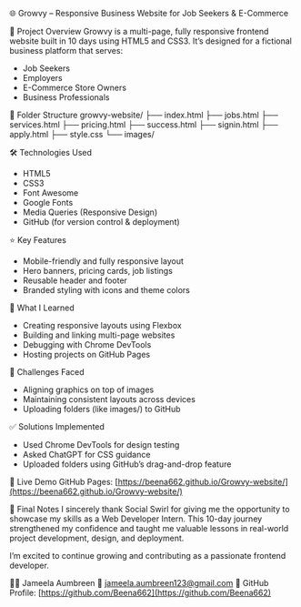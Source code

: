 🌐 Growvy – Responsive Business Website for Job Seekers & E-Commerce

📄 Project Overview
Growvy is a multi-page, fully responsive frontend website built in 10 days using HTML5 and CSS3.
It’s designed for a fictional business platform that serves:

* Job Seekers
* Employers
* E-Commerce Store Owners
* Business Professionals

📁 Folder Structure
growvy-website/
├── index.html
├── jobs.html
├── services.html
├── pricing.html
├── success.html
├── signin.html
├── apply.html
├── style.css
└── images/

🛠️ Technologies Used

* HTML5
* CSS3
* Font Awesome
* Google Fonts
* Media Queries (Responsive Design)
* GitHub (for version control & deployment)

⭐ Key Features

* Mobile-friendly and fully responsive layout
* Hero banners, pricing cards, job listings
* Reusable header and footer
* Branded styling with icons and theme colors

📘 What I Learned

* Creating responsive layouts using Flexbox
* Building and linking multi-page websites
* Debugging with Chrome DevTools
* Hosting projects on GitHub Pages

🧩 Challenges Faced

* Aligning graphics on top of images
* Maintaining consistent layouts across devices
* Uploading folders (like images/) to GitHub

✅ Solutions Implemented

* Used Chrome DevTools for design testing
* Asked ChatGPT for CSS guidance
* Uploaded folders using GitHub’s drag-and-drop feature

🔗 Live Demo
GitHub Pages: [https://beena662.github.io/Growvy-website/](https://beena662.github.io/Growvy-website/)

🙏 Final Notes
I sincerely thank Social Swirl for giving me the opportunity to showcase my skills as a Web Developer Intern.
This 10-day journey strengthened my confidence and taught me valuable lessons in real-world project development, design, and deployment.

I’m excited to continue growing and contributing as a passionate frontend developer.

👩‍💻 Jameela Aumbreen
📩 [jameela.aumbreen123@gmail.com](mailto:jameela.aumbreen123@gmail.com)
🔗 GitHub Profile: [https://github.com/Beena662](https://github.com/Beena662)

